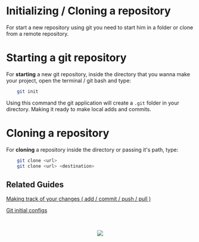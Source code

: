 # Initializing / Cloning a repository

For start a new repository using git you need to start him in a folder or clone from a remote repository.


# Starting a git repository

For **starting** a new git repository, inside the directory that you wanna make your project, open the terminal / git bash and type: 

```bash
    git init
```
Using this command the git application will create a ``.git`` folder in your directory. Making it ready to make local adds and commits.

# Cloning a repository

For **cloning** a repository inside the directory or passing it's path, type:

```bash
    git clone <url>
    git clone <url> <destination>
```

## Related Guides


[Making track of your changes ( add / commit / push / pull )](https://github.com/matiassingers/awesome-readme)

[Git initial configs](https://github.com/danielcorreia-dev/git-pro-learning/blob/main/git-config.md)

<br>

<p align="center">
  <a href="https://skillicons.dev">
    <img src="https://skillicons.dev/icons?i=git" />
  </a>
</p>
